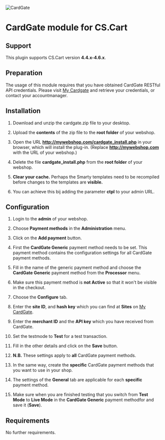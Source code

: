 ![CardGate](https://cdn.curopayments.net/thumb/200/logos/cardgate.png)

# CardGate module for CS.Cart

## Support

This plugin supports CS.Cart version **4.4.x-4.6.x**.

## Preparation

The usage of this module requires that you have obtained CardGate RESTful API credentials.
Please visit [My Cardgate](https://my.cardgate.com/) and retrieve your credentials, or contact your accountmanager.

## Installation

1. Download and unzip the cardgate.zip file to your desktop.

2. Upload the **contents** of the zip file to the **root folder** of your webshop.

3. Open the URL **http://mywebshop.com/cardgate_install.php** in your browser, which will install the plug-in. (Replace **http://mywebshop.com** with the URL of your webshop.)

4. Delete the file **cardgate_install.php** from the **root folder** of your webshop.

5. **Clear your cache.** Perhaps the Smarty templates need to be recompiled before changes to the templates are **visible.**

6. You can achieve this bij adding the parameter **ctpl** to your admin URL.

## Configuration

1. Login to the **admin** of your webshop.

2. Choose **Payment methods** in the **Administration** menu.

3. Click on the **Add payment** button. 

4. First the **CardGate Generic** payment method needs to be set. This payment method contains the configuration settings for all CardGate payment methods.

5. Fill in the name of the generic payment method and choose the **CardGate Generic** payment method from the **Processor** menu.

6. Make sure this payment method is **not Active** so that it won't be visible in the checkout.

7. Choose the **Configure** tab.

8. Enter the **site ID**, and **hash key** which you can find at **Sites** on <a href="https://my.cardgate.com" target='new'>My CardGate</a>.

9. Enter the **merchant ID** and the **API key** which you have received from CardGate.

10. Set the testmode to **Test** for a test transaction.

11. Fill in the other details and click on the **Save** button.

12. **N.B.** These settings apply to **all** CardGate payment methods.  
 
13. In the same way, create the **specific** CardGate payment methods that you want to use in your shop.

14. The settings of the **General** tab are applicable for each **specific** payment method.

15. Make sure when you are finished testing that you switch from **Test Mode** to **Live Mode** in the **CardGate Generic** payment methodfor and save it (**Save**).

## Requirements

No further requirements.
